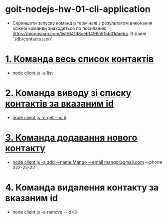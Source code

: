 # goit-nodejs-hw-01-cli-application

- Скриншоти запуску команд в терміналі з результатом виконання кожної команди знаходяться по посиланню https://monosnap.com/list/641d8ceb1496a515b01daeba. В файлі './db/contacts.json' 

<a href="https://monosnap.com/list/641d8ceb1496a515b01daeba">

# 1. Команда весь список контактів

- node client.js -a list


# 2. Команда виводу зі списку контактів за вказаним id

- node client.js -a get --id 5


# 3. Команда додавання нового контакту

- node client.js -a add --name Mango --email mango@gmail.com --phone 322-22-22


# 4. Команда видалення контакту за вказаним id

- node client.js -a remove --id=3

